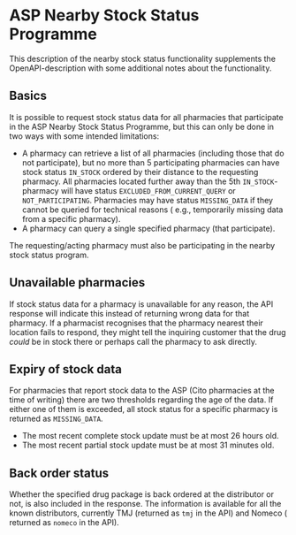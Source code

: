 # ASP Nearby Stock Status Programme

This description of the nearby stock status functionality supplements the OpenAPI-description with some additional notes
about the functionality.

## Basics

It is possible to request stock status data for all pharmacies that participate in the ASP Nearby Stock Status
Programme, but this can only be done in two ways with some intended limitations:

- A pharmacy can retrieve a list of all pharmacies (including those that do not participate), but no more than 5
  participating pharmacies can have stock status `IN_STOCK` ordered by their distance to the requesting pharmacy. All
  pharmacies located further away than the 5th `IN_STOCK`-pharmacy will have status `EXCLUDED_FROM_CURRENT_QUERY`
  or `NOT_PARTICIPATING`. Pharmacies may have status `MISSING_DATA` if they cannot be queried for technical reasons (
  e.g., temporarily missing data from a specific pharmacy).
- A pharmacy can query a single specified pharmacy (that participate).

The requesting/acting pharmacy must also be participating in the nearby stock status program.

## Unavailable pharmacies

If stock status data for a pharmacy is unavailable for any reason, the API response will indicate this instead of
returning wrong data for that pharmacy. If a pharmacist recognises that the pharmacy nearest their location fails to
respond, they might tell the inquiring customer that the drug _could_ be in stock there or perhaps call the pharmacy to
ask directly.

## Expiry of stock data

For pharmacies that report stock data to the ASP (Cito pharmacies at the time of writing) there are two thresholds regarding the age of the data. If either one of them is exceeded, all stock status for a specific pharmacy is returned as `MISSING_DATA`.
- The most recent complete stock update must be at most 26 hours old.
- The most recent partial stock update must be at most 31 minutes old.

## Back order status

Whether the specified drug package is back ordered at the distributor or not, is also included in the response. The
information is available for all the known distributors, currently TMJ (returned as `tmj` in the API) and Nomeco (
returned as `nomeco` in the API).
